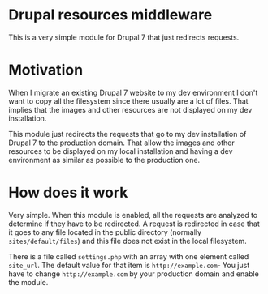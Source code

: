 Drupal resources middleware
===============

This is a very simple module for Drupal 7 that just redirects requests.

Motivation
===========

When I migrate an existing Drupal 7 website to my dev environment I don't want to copy all the filesystem since there usually are a lot of files. That implies that the images and other resources are not displayed on my dev installation.

This module just redirects the requests that go to my dev installation of Drupal 7 to the production domain. That allow the images and other resources to be displayed on my local installation and having a dev environment as similar as possible to the production one.

How does it work
============

Very simple. When this module is enabled, all the requests are analyzed to determine if they have to be redirected. A request is redirected in case that it goes to any file located in the public directory (normally `sites/default/files`) and this file does not exist in the local filesystem.


There is a file called `settings.php` with an array with one element called `site_url`. The default value for that item is `http://example.com`- You just have to change `http://example.com` by your production domain and enable the module.
